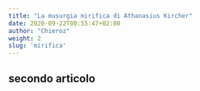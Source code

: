 ```yaml
---
title: "La musurgia mirifica di Athanasius Kircher"
date: 2020-09-22T00:55:47+02:00
author: "Chieroz"
weight: 2
slug: 'mirifica'
---
```


## secondo articolo
